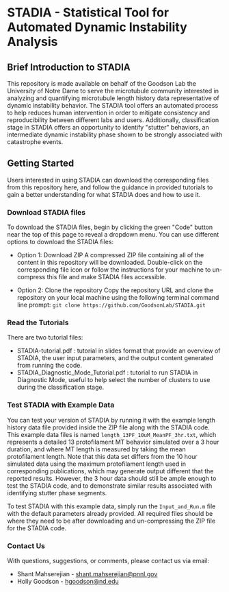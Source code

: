 # STADIA - Statistical Tool for Automated Dynamic Instability Analysis

## Brief Introduction to STADIA
This repository is made available on behalf of the Goodson Lab the University of Notre Dame to serve the microtubule community interested in analyzing and quantifying microtubule length history data representative of dynamic instability behavior. The STADIA tool offers an automated process to help reduces human intervention in order to mitigate consistency and reproducibility between different labs and users. Additionally, classification stage in STADIA offers an opportunity to identify "stutter" behaviors, an intermediate dynamic instability phase shown to be strongly associated with catastrophe events.

## Getting Started
Users interested in using STADIA can download the corresponding files from this repository here, and follow the guidance in provided tutorials to gain a better understanding for what STADIA does and how to use it.


### Download STADIA files
To download the STADIA files, begin by clicking the green "Code" button near the top of this page to reveal a dropdown menu. You can use different options to download the STADIA files:
* Option 1: Download ZIP
A compressed ZIP file containing all of the content in this repository will be downloaded. Double-click on the corresponding file icon or follow the instructions for your machine to un-compress this file and make STADIA files accessible.

* Option 2: Clone the repository
Copy the repository URL and clone the repository on your local machine using the following terminal command line prompt:
`git clone https://github.com/GoodsonLab/STADIA.git`


### Read the Tutorials
There are two tutorial files:
* STADIA-tutorial.pdf : tutorial in slides format that provide an overview of STADIA, the user input parameters, and the output content generated from running the code.
* STADIA_Diagnostic_Mode_Tutorial.pdf : tutorial to run STADIA in Diagnostic Mode, useful to help select the number of clusters to use during the classification stage. 


### Test STADIA with Example Data
You can test your version of STADIA by running it with the example length history data file provided inside the ZIP file along with the STADIA code. This example data files is named `length_13PF_10uM_MeanPF_3hr.txt`, which represents a detailed 13 protofilament MT behavior simulated over a 3 hour duration, and where MT length is measured by taking the mean protofilament length. Note that this data set differs from the 10 hour simulated data using the maximum protofilament length used in corresponding publications, which may generate output different that the reported results. However, the 3 hour data should still be ample enough to test the STADIA code, and to demonstrate similar results associated with identifying stutter phase segments.

To test STADIA with this example data, simply run the `Input_and_Run.m` file with the default parameters already provided. All required files should be where they need to be after downloading and un-compressing the ZIP file for the STADIA code.

### Contact Us
With questions, suggestions, or comments, please contact us via email:
* Shant Mahserejian - shant.mahserejian@pnnl.gov
* Holly Goodson - hgoodson@nd.edu

